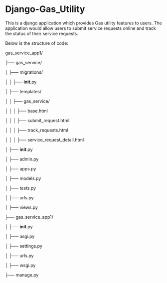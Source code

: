 # Django-Gas_Utility

This is a django application which provides Gas utility features to users. The application would allow users to submit service requests online and track the status of their service requests.

Below is the structure of code:

gas_service_app1/

├── gas_service/

│   ├── migrations/

│   │   ├── __init__.py

│   ├── templates/

│   │   ├── gas_service/

│   │   │   ├── base.html

│   │   │   ├── submit_request.html

│   │   │   ├── track_requests.html

│   │   │   ├── service_request_detail.html

│   ├── __init__.py

│   ├── admin.py

│   ├── apps.py

│   ├── models.py

│   ├── tests.py

│   ├── urls.py

│   ├── views.py

├── gas_service_app1/

│   ├── __init__.py

│   ├── asgi.py

│   ├── settings.py

│   ├── urls.py

│   ├── wsgi.py

├── manage.py
